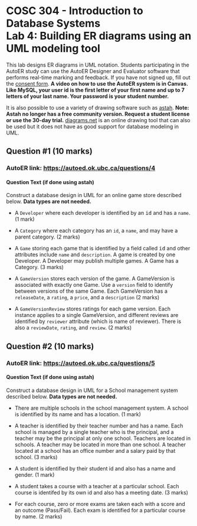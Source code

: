 # COSC 304 - Introduction to Database Systems<br>Lab 4: Building ER diagrams using an UML modeling tool

This lab designs ER diagrams in UML notation. Students participating in the AutoER study can use the AutoER Designer and Evaluator software that performs real-time marking and feedback. If you have not signed up, fill out the <a href="https://ubc.ca1.qualtrics.com/jfe/form/SV_1YtWwaxpaX7sx1A">consent form</a>. <strong>A video on how to use the AutoER system is in Canvas. Like MySQL, your user id is the first letter of your first name and up to 7 letters of your last name. Your password is your student number.</strong></p>

It is also possible to use a variety of drawing software such as [astah](http://astah.net/editions). <strong>Note: Astah no longer has a free community version. Request a student license or use the 30-day trial.</strong> <a href="https://diagrams.net/">diagrams.net</a> is an online drawing tool that can also be used but it does not have as good support for database modeling in UML.


## Question #1 (10 marks)

<h3>AutoER link: <a href="https://autoed.ok.ubc.ca/questions/4">https://autoed.ok.ubc.ca/questions/4</a></h3>

<h4>Question Text (if done using astah)</h4>

Construct a database design in UML for an online game store described below. **Data types are not needed.**

- A `Developer` where each developer is identified by an <tt>id</tt> and has a `name`. (1 mark)

- A `Category` where each category has an `id`, a `name`, and may have a parent category. (2 marks)

- A `Game` storing each game that is identified by a field called <tt>id</tt> and other attributes include `name` and `description`. A game is created by one Developer. A Developer may publish multiple games. A Game has a Category. (3 marks)

- A `GameVersion` stores each version of the game. A GameVersion is associated with exactly one Game. Use a `version` field to identify between versions of the same Game. Each GameVersion has a `releaseDate`, a `rating`, a `price`, and a `description` (2 marks)

- A `GameVersionReview` stores ratings for each game version. Each instance applies to a single GameVersion, and different reviews are identified by `reviewer` attribute (which is name of reviewer). There is also a `reviewDate`, `rating`, and `review`. (2 marks)


## Question #2 (10 marks)

<h3>AutoER link: <a href="https://autoed.ok.ubc.ca/questions/5">https://autoed.ok.ubc.ca/questions/5</a></h3>

<h4>Question Text (if done using astah)</h4>

Construct a database design in UML for a School management system described below. **Data types are not needed.**

- There are multiple schools in the school management system. A school is identified by its name and has a location. (1 mark)</li>

- A teacher is identified by their teacher number and has a name. Each school is managed by a single teacher who is the principal, and a teacher may be the principal at only one school. Teachers are located in schools. A teacher may be located in more than one school. A teacher located at a school has an office number and a salary paid by that school. (3 marks)

- A student is identified by their student id and also has a name and gender. (1 mark)

- A student takes a course with a teacher at a particular school. Each course is identifed by its own id and also has a meeting date. (3 marks)

- For each course, zero or more exams are taken each with a score and an outcome (Pass/Fail). Each exam is identified for a particular course by name. (2 marks)
